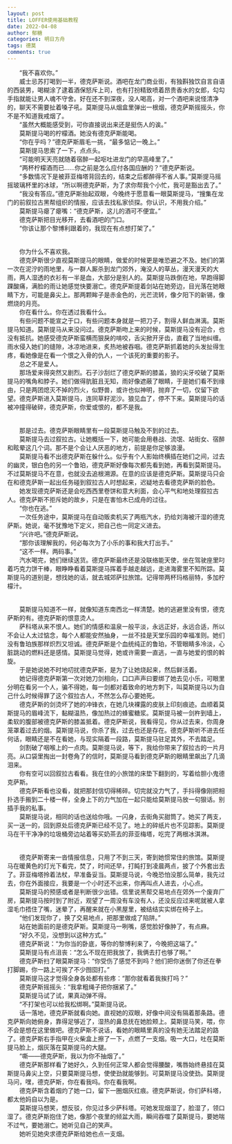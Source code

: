 ```yaml
---
layout: post
title: LOFFER使用基础教程
date: 2022-04-08
author: 郁糖
categories: 明日方舟
tags: 德莫
comments: true
---
```



&emsp;&emsp;“我不喜欢你。”  
&emsp;&emsp;威士忌苏打喝到一半，德克萨斯说。酒吧在龙门商业街，有独斟独饮自言自语的西装男，喝糊涂了逮着酒保怒斥上司，也有打扮精致喷着昂贵香水的女郎，勾勾手指就能让男人魂不守舍。好在还不到深夜，没人喝高，对一个酒吧来说怪清净的，聊天不需要扯着嗓子吼。莫斯提马从烟盒里弹出一根烟，德克萨斯摇摇头，你不是不知道我戒烟了。  
&emsp;&emsp;“虽然大概能感受到，可你直接说出来还是挺伤人的诶。”  
&emsp;&emsp;莫斯提马喝的柠檬酒。她没有德克萨斯能喝。  
&emsp;&emsp;“你在乎吗？”德克萨斯眉毛一挑，“最多惦记一晚上。”  
&emsp;&emsp;莫斯提马思索了一下，点点头。  
&emsp;&emsp;“可能明天天亮就随着宿醉一起呕吐进龙门的早高峰里了。”  
&emsp;&emsp;“两杯柠檬酒而已……你之前是怎么应付各国应酬的？”德克萨斯说。  
&emsp;&emsp;“多数情况下是被菲亚梅塔背回去的，结束之后都醉得不省人事。”莫斯提马摇摇玻璃杯里的冰球，“所以啊德克萨斯，为了求你帮我个小忙，我可是豁出去了。”  
&emsp;&emsp;“我没有答应。”德克萨斯抬起双眼，今晚终于愿意看一眼莫斯提马，“搜集在龙门的前叙拉古黑帮组织的情报，应该去找私家侦探。你认识，不用我介绍。”  
&emsp;&emsp;莫斯提马瘪了瘪嘴：“德克萨斯，这儿的酒可不便宜。”  
&emsp;&emsp;德克萨斯把目光移开，去看酒吧的门口。  
&emsp;&emsp;“你该让那个黎博利跟着的，我现在有点想打架了。”  
<br/><br/>
&emsp;&emsp;你为什么不喜欢我。  
&emsp;&emsp;德克萨斯很少直视莫斯提马的眼睛，做爱的时候更是唯恐避之不及。她们的第一次在泥泞的雨地里，与一群人厮杀到龙门郊外，淹没人的草丛，漫天漫天的大雨，两人湿透的衣衫有一半是血，大部分是别人的。莫斯提马跌倒在地，早跑得脚踝酸痛，满脸的雨让她感觉快要溺亡。德克萨斯提着剑站在她旁边，目光落在她眼睛下方，可能是鼻尖上。那两颗眸子是赤金色的，光芒流转，像夕阳下的新锡，像燃烧的月亮。  
&emsp;&emsp;你在看什么。你在透过我看什么。  
&emsp;&emsp;有些问题不能宣之于口，有些问题本身就是一把刀子，割得人鲜血淋漓。莫斯提马知道。莫斯提马从来没问过。德克萨斯吻上来的时候，莫斯提马没有迎合，也没有抵抗。她感受德克萨斯蛮横而狠戾的啃咬，舌尖掀开牙齿，直截了当地纠缠。雨水侵入她们的缝隙，冰凉地进来，炙热地被吞咽。德克萨斯抓着她的头发扯得生疼，看她像是在看一个恨之入骨的仇人，一个该死的重要的影子。  
&emsp;&emsp;总之不是爱人。  
&emsp;&emsp;那场爱来得突然又剧烈。石子沙刮烂了德克萨斯的膝盖，狼的尖牙咬破了莫斯提马的嘴角和脖子。她们做得肮脏且无知，雨好像遮蔽了眼睛，于是她们看不到缘由，只是两团熄灭不掉的烈火，似野兽，或许也似神明，抛弃了一切，仅留下欲望。德克萨斯进入莫斯提马，连同草籽泥沙。狼见血了，停不下来。莫斯提马的话被冲撞得破碎，德克萨斯，你爱或恨的，都不是我。  
<br/><br/>
&emsp;&emsp;那是过去。德克萨斯眼睛里有一段莫斯提马触及不到的过去。  
&emsp;&emsp;莫斯提马去过叙拉古。让她概括一下，她可能会用巷战、流氓、站街女、宿醉和眩晕这几个词。那不是个会让人厌恶的地方，前提是你足够浪漫。  
&emsp;&emsp;莫斯提马看不出德克萨斯在躲什么。似乎有个人影始终横插在她们之间，过去的幽灵，银白色的另一个鲁珀，德克萨斯好像每次都先看到她，再看到莫斯提马。不过莫斯提马不在意，也就没去追根溯源。在意的应该是德克萨斯。莫斯提马只会在和德克萨斯一起出任务碰到叙拉古人时想起来，迟疑地去看德克萨斯的脸色。  
&emsp;&emsp;她发现德克萨斯还是会吃西西里卷饼和意大利面，会心平气和地处理叙拉古人。德克萨斯不拒斥她的故乡，只是在害怕木已成舟的过往。  
&emsp;&emsp;“你也在逃。”  
&emsp;&emsp;一次任务途中，莫斯提马在自动贩卖机买了两瓶汽水，扔给刘海被汗湿的德克萨斯。她说，毫不犹豫地下定义，把自己也一同定义进去。  
&emsp;&emsp;“兴许吧。”德克萨斯说。  
&emsp;&emsp;“那你该理解我的，何必每次为了小乐的事和我大打出手。”  
&emsp;&emsp;“这不一样。两码事。”  
&emsp;&emsp;汽水喝完，她们继续送货。德克萨斯最终还是没联络能天使，坐在驾驶座里叼着巧克力饼干棒，眼睁睁看着莫斯提马挥着手越走越远，走进海雾里不知所踪。莫斯提马的道别是，想找她的话，就去城郊萨拉旅馆。记得带两杯玛格丽特，多加柠檬汁。  
<br/><br/>
&emsp;&emsp;莫斯提马知道不一样，就像知道东南西北一样清楚。她的逃避里没有恨，德克萨斯的有。德克萨斯的恨意烫人。  
&emsp;&emsp;萨科塔从来不恨人。她们的情感和温泉一般平淡，永远正好，永远合适，所以不会让人太过惦念，每个人都能安然抽身，一丝不挂是天堂乐园的幸福准则。她们没有鲁珀族那样炽烈又坦诚。德克萨斯是个血统纯正的鲁珀，不管眼睛多冷淡，心脏跳动的燃料还是感情。莫斯提马觉得，她或许需要一直逃，一直与她爱的恨的斡旋。  
&emsp;&emsp;于是她说她不时地叨扰德克萨斯，是为了让她烧起来，然后鲜活着。  
&emsp;&emsp;她记得德克萨斯第一次对她刀剑相向，口口声声曰要绑了她去见小乐，可眼里分明在看另一个人，骗不得她，每一剑都对着致命的地方刺下，叫莫斯提马以为自己什么时候得罪了这个叙拉古人，不然怎么存心要她死。  
&emsp;&emsp;德克萨斯的剑烫坏了她的冲锋衣，在她几块裸露的皮肤上印刻痕迹。血顺着莫斯提马的眉峰流下，黏糊温热，像加热过的蜂蜜糖浆。莫斯提马被一剑杵到墙上，柔软的腹部被德克萨斯的膝盖抵着。德克萨斯说，我看得见，你从过去来，你周身笼罩着过去的烟。莫斯提马说，你杀了我，过去也还是存在。德克萨斯听不进去任何话，眼睛还是不在看她，与现实隔着一段路，莫斯提马驻足其外，不去踏足。  
&emsp;&emsp;剑割破了咽喉上的一点肉。莫斯提马说，等下，我给你带来了叙拉古的一片月亮。从口袋里掏出一封卷角了的信时，莫斯提马看到德克萨斯的眼睛里飙出了几滴泪来。  
&emsp;&emsp;你有空可以回叙拉古看看。我在住的小旅馆的床垫下翻到的，写着给胆小鬼德克萨斯。   
&emsp;&emsp;德克萨斯看也没看，就把那封信切得稀碎。切完就没力气了，手抖得像刚把相扑选手搬到二十楼一样，全身上下的力气加在一起只能给莫斯提马放一句狠话。别插手我的私事。  
&emsp;&emsp;莫斯提马说，相同的话也送给你哦。一闪身，去街角买甜筒了。她买了两支，买一送一的，回到原处后德克萨斯已经不见了。地上的碎纸片也不见踪影。莫斯提马在干干净净的垃圾桶旁边站着等买奶茶去的菲亚梅塔，吃完了两根冰淇淋。  
<br/><br/>
&emsp;&emsp;德克萨斯寄来一沓情报信息，只用了不到三天，寄到她惯常住的旅馆。莫斯提马在暖黄色的灯光下看完，焚了，时间还早，打盹打到凌晨两点，披了个外套出去了。菲亚梅塔拎着法杖，早准备妥当。莫斯提马说，今晚恐怕没那么简单，我先过去，你在外面接应，我要是一个小时还不出来，你再叫点人进去，小心点。  
&emsp;&emsp;莫斯提马的预感或者是判断很少出错。信里说黑帮交易地点在郊外一个废弃厂房，莫斯提马按时到了附近，观望了一周没有车没有人，还没反应过来呢就被人拿湿毛巾捂住了嘴，迷晕了，再醒来就在小黑屋里，被结结实实绑在椅子上。  
&emsp;&emsp;“他们发现你了，换了交易地点，把那里做成了陷阱。”  
&emsp;&emsp;站在她面前的是德克萨斯。莫斯提马一咧嘴，感觉脸好像肿了，有点麻。  
&emsp;&emsp;“好久不见，没想到以这种方式。”  
&emsp;&emsp;德克萨斯说：“为你当的卧底，等你的黎博利来了，今晚把这端了。”  
&emsp;&emsp;莫斯提马有点沮丧：“怎么不现在把我放了，我俩去打也够了啊。”  
&emsp;&emsp;德克萨斯扫了眼莫斯提马：“你受伤了感觉不到吗？他们把你迷倒了你还在拳打脚踢，你一路上可挨了不少囫囵打。”  
&emsp;&emsp;莫斯提马这才觉得全身各处都有些疼：“那你就看着我挨打吗？”  
&emsp;&emsp;德克萨斯摇摇头：“我拿粗绳子把你捆紧了。”  
&emsp;&emsp;莫斯提马试了试，果真动弹不得。  
&emsp;&emsp;“不打架也可以给我松绑啊。”莫斯提马说。  
&emsp;&emsp;话一落地，德克萨斯就看向她。直视她的双眼，好像中间没有隔着那条路。德克萨斯向她俯身，靠得足够近了，湿热的鼻息抚在她脸颊上。莫斯提马笑，喂，你不会是想在这里做吧。德克萨斯不说话，看她的眼睛里真的没有她无法踏足的路了。德克萨斯右手指甲在火柴盒上擦了一下，点燃了一支烟。吸一大口，吐在莫斯提马脸上，烟灰落在莫斯提马的大腿。  
&emsp;&emsp;“嘶——德克萨斯，我以为你不抽烟了。”  
&emsp;&emsp;德克萨斯那样看了她好久，久到任何正常人都会觉得腰酸，嘴唇始终悬挂在莫斯提马鼻尖上空，只要莫斯提马想，使使劲就能够到。可莫斯提马没使劲。莫斯提马问，嘿，德克萨斯，你在看我吗。你在看我啊。  
&emsp;&emsp;德克萨斯含着烟灼了她一口，留下一圈烟灰红痕。德克萨斯说，你们萨科塔，都太他妈自以为是。  
&emsp;&emsp;莫斯提马想笑，想反驳，你见过多少萨科塔。可她发现烟湿了，脸湿了，领口湿了。德克萨斯抱住了她，像那个夜里的倾盆大雨，瞬间吞噬了莫斯提马，要她喘不过气，要她溺亡。她听见自己的笑声。  
&emsp;&emsp;她听见她央求德克萨斯给她也点一支烟。  

